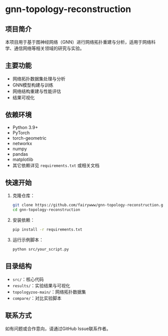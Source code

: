 # gnn-topology-reconstruction

## 项目简介
本项目用于基于图神经网络（GNN）进行网络拓扑重建与分析，适用于网络科学、通信网络等相关领域的研究与实验。

## 主要功能
- 网络拓扑数据集处理与分析
- GNN模型构建与训练
- 网络结构重建与性能评估
- 结果可视化

## 依赖环境
- Python 3.9+
- PyTorch
- torch-geometric
- networkx
- numpy
- pandas
- matplotlib
- 其它依赖详见 `requirements.txt` 或相关文档

## 快速开始
1. 克隆仓库：
   ```bash
   git clone https://github.com/fairywww/gnn-topology-reconstruction.git
   cd gnn-topology-reconstruction
   ```
2. 安装依赖：
   ```bash
   pip install -r requirements.txt
   ```
3. 运行示例脚本：
   ```bash
   python src/your_script.py
   ```

## 目录结构
- `src/`：核心代码
- `results/`：实验结果与可视化
- `topologyzoo-main/`：网络拓扑数据集
- `compare/`：对比实验脚本

## 联系方式
如有问题或合作意向，请通过GitHub Issue联系作者。 